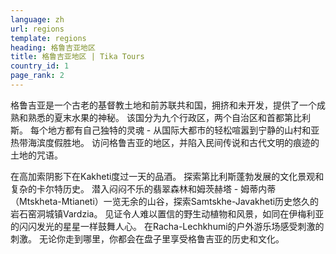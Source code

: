 ```yaml
---
language: zh
url: regions
template: regions
heading: 格鲁吉亚地区
title: 格鲁吉亚地区 | Tika Tours
country_id: 1
page_rank: 2
---
```

<div class="row content-row"><!-- 1528 (0)-->

</div>

<div class="row content-row"><!-- 1529 (3)-->
<div class="col-xs-12 col-sm-6 col-md-6"><!-- 2046 -->

格鲁吉亚是一个古老的基督教土地和前苏联共和国，拥挤和未开发，提供了一个成熟和熟悉的夏末水果的神秘。 该国分为九个行政区，两个自治区和首都第比利斯。 每个地方都有自己独特的灵魂
\- 从国际大都市的轻松喧嚣到宁静的山村和亚热带海滨度假胜地。 访问格鲁吉亚的地区，并陷入民间传说和古代文明的痕迹的土地的咒语。

</div>

<div class="col-xs-12 col-sm-6 col-md-6"><!-- 2047 -->

在高加索阴影下在Kakheti度过一天的品酒。 探索第比利斯蓬勃发展的文化景观和复杂的卡尔特历史。 潜入闷闷不乐的翡翠森林和姆茨赫塔 \- 姆蒂内蒂（Mtskheta\-Mtianeti）一览无余的山谷，探索Samtskhe\-Javakheti历史悠久的岩石窑洞城镇Vardzia。
见证令人难以置信的野生动植物和风景，如同在伊梅利亚的闪闪发光的星星一样鼓舞人心。 在Racha\-Lechkhumi的户外游乐场感受刺激的刺激。 无论你走到哪里，你都会在盘子里享受格鲁吉亚的历史和文化。

</div>

</div>
